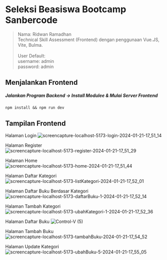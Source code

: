 # Seleksi Beasiswa Bootcamp Sanbercode
> Nama: Ridwan Ramadhan <br>
Technical Skill Assessment (Frontend) dengan penggunaan Vue.JS, Vite, Bulma. 
<br><br>
> User Default: <br>
> username: admin <br>
> password: admin <br>


## Menjalankan Frontend

##### Jalankan Program Backend -> Install Modulee & Mulai Server Frontend
`npm install && npm run dev`


## Tampilan Frontend

Halaman Login
![screencapture-localhost-5173-login-2024-01-21-17_51_14](https://github.com/ridwanokimmm/sanberCode-FrontendTechnicalTest/assets/34051898/24faf61b-1fd4-4669-bdf4-4ff180eaf194)

Halaman Register
![screencapture-localhost-5173-register-2024-01-21-17_51_29](https://github.com/ridwanokimmm/sanberCode-FrontendTechnicalTest/assets/34051898/e55b7b77-fa65-4081-9b70-d4ded0d5c485)

Halaman Home
![screencapture-localhost-5173-home-2024-01-21-17_51_44](https://github.com/ridwanokimmm/sanberCode-FrontendTechnicalTest/assets/34051898/a7e75195-55e8-4ffe-bea9-2a30223433b6)

Halaman Daftar Kategori
![screencapture-localhost-5173-listKategori-2024-01-21-17_52_01](https://github.com/ridwanokimmm/sanberCode-FrontendTechnicalTest/assets/34051898/7dfce8f6-b1e4-42a5-9496-c4f3fd777352)

Halaman Daftar Buku Berdasar Kategori
![screencapture-localhost-5173-daftarBuku-1-2024-01-21-17_52_14](https://github.com/ridwanokimmm/sanberCode-FrontendTechnicalTest/assets/34051898/4ff82240-e00c-46f3-beb6-597dfcfc821d)

Halaman Tambah Kategori
![screencapture-localhost-5173-ubahKategori-1-2024-01-21-17_52_36](https://github.com/ridwanokimmm/sanberCode-FrontendTechnicalTest/assets/34051898/8e24177a-7672-48d4-b2c7-74d14b4d3355)

Halaman Daftar Buku
![Control-V (5)](https://github.com/ridwanokimmm/sanberCode-FrontendTechnicalTest/assets/34051898/fb98a8a4-9f7a-4d16-98c7-903ed97ffae0)

Halaman Tambah Buku
![screencapture-localhost-5173-tambahBuku-2024-01-21-17_54_52](https://github.com/ridwanokimmm/sanberCode-FrontendTechnicalTest/assets/34051898/af683547-1289-4c8a-b2ca-c5a376029398)

Halaman Update Kategori
![screencapture-localhost-5173-ubahBuku-5-2024-01-21-17_55_05](https://github.com/ridwanokimmm/sanberCode-FrontendTechnicalTest/assets/34051898/785f52bc-f96e-44b4-af60-667cdcec4900)
